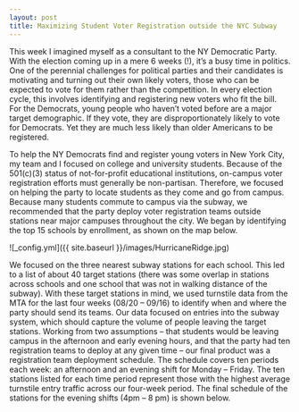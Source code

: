 ```yaml
---
layout: post
title: Maximizing Student Voter Registration outside the NYC Subway
---
```


This week I imagined myself as a consultant to the NY Democratic Party.  With the election coming up in a mere 6 weeks (!), it’s a busy time in politics.  One of the perennial challenges for political parties and their candidates is motivating and turning out their own likely voters, those who can be expected to vote for them rather than the competition.  In every election cycle, this involves identifying and registering new voters who fit the bill.  For the Democrats, young people who haven’t voted before are a major target demographic.  If they vote, they are disproportionately likely to vote for Democrats.  Yet they are much less likely than older Americans to be registered.

To help the NY Democrats find and register young voters in New York City, my team and I focused on college and university students.  Because of the 501(c)(3) status of not-for-profit educational institutions, on-campus voter registration efforts must generally be non-partisan.  Therefore, we focused on helping the party to locate students as they come and go from campus.  Because many students commute to campus via the subway, we recommended that the party deploy voter registration teams outside stations near major campuses throughout the city.  We began by identifying the top 15 schools by enrollment, as shown on the map below.


![_config.yml]({{ site.baseurl }}/images/HurricaneRidge.jpg)

We focused on the three nearest subway stations for each school.  This led to a list of about 40 target stations (there was some overlap in stations across schools and one school that was not in walking distance of the subway).  With these target stations in mind, we used turnstile data from the MTA for the last four weeks (08/20 – 09/16) to identify when and where the party should send its teams.  Our data focused on entries into the subway system, which should capture the volume of people leaving the target stations.  Working from two assumptions – that students would be leaving campus in the afternoon and early evening hours, and that the party had ten registration teams to deploy at any given time – our final product was a registration team deployment schedule.  The schedule covers ten periods each week: an afternoon and an evening shift for Monday – Friday.  The ten stations listed for each time period represent those with the highest average turnstile entry traffic across our four-week period.  The final schedule of the stations for the evening shifts (4pm – 8 pm) is shown below.  
